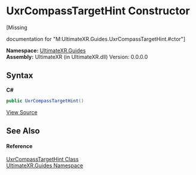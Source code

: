 # UxrCompassTargetHint Constructor 
 

\[Missing <summary> documentation for "M:UltimateXR.Guides.UxrCompassTargetHint.#ctor"\]

**Namespace:**&nbsp;<a href="N_UltimateXR_Guides">UltimateXR.Guides</a><br />**Assembly:**&nbsp;UltimateXR (in UltimateXR.dll) Version: 0.0.0.0

## Syntax

**C#**<br />
``` C#
public UxrCompassTargetHint()
```

<a href="UltimateXR/Scripts/Guides/UxrCompassTargetHint.cs" rel="noopener noreferrer" title="View the source code">View Source</a><br />

## See Also


#### Reference
<a href="T_UltimateXR_Guides_UxrCompassTargetHint">UxrCompassTargetHint Class</a><br /><a href="N_UltimateXR_Guides">UltimateXR.Guides Namespace</a><br />